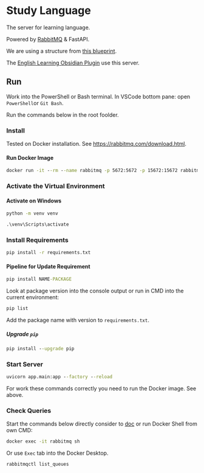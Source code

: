 # Study Language

The server for learning language.

Powered by [RabbitMQ](https://rabbitmq.com) & FastAPI.

We are using a structure from [this blueprint](https://fastapi.tiangolo.com/tutorial/bigger-applications/).

The [English Learning Obsidian Plugin](https://github.com/signmotion/english-learning) use this server.

## Run

Work into the PowerShell or Bash terminal. In VSCode bottom pane: open `PowerShell`or `Git Bash`.

Run the commands below in the root foolder.

### Install

Tested on Docker installation. See <https://rabbitmq.com/download.html>.

#### Run Docker Image

```cmd
docker run -it --rm --name rabbitmq -p 5672:5672 -p 15672:15672 rabbitmq:3.12-management
```

### Activate the Virtual Environment

#### Activate on Windows

```cmd
python -m venv venv
```

```cmd
.\venv\Scripts\activate
```

### Install Requirements

```cmd
pip install -r requirements.txt
```

#### Pipeline for Update Requirement

```cmd
pip install NAME-PACKAGE
```

Look at package version into the console output or run in CMD into the current environment:

```cmd
pip list
```

Add the package name with version to `requirements.txt`.

##### Upgrade `pip`

```cmd
pip install --upgrade pip
```

### Start Server

```cmd
uvicorn app.main:app --factory --reload
```

For work these commands correctly you need to run the Docker image. See above.

### Check Queries

Start the commands below directly consider to [doc](https://docs.docker.com/engine/reference/commandline/exec/) or run Docker Shell from own CMD:

```cmd
docker exec -it rabbitmq sh
```

Or use `Exec` tab into the Docker Desktop.

```cmd
rabbitmqctl list_queues
```
